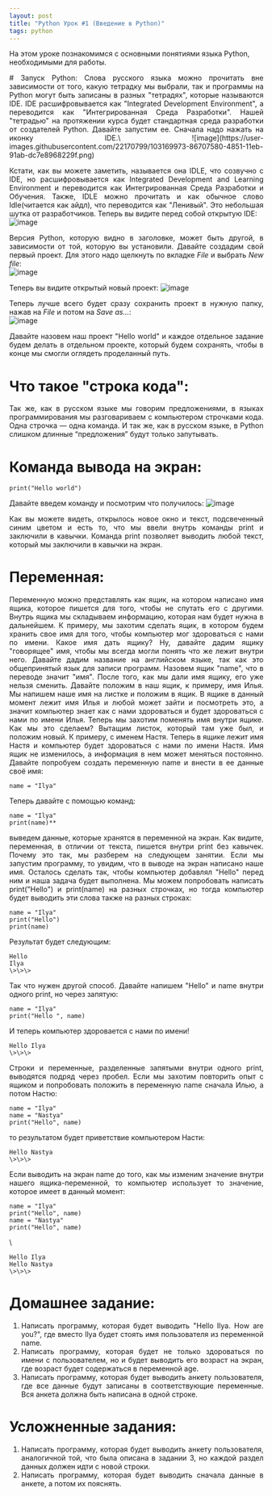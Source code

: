```yaml
---
layout: post
title: "Python Урок #1 (Введение в Python)"
tags: python
---
```


На этом уроке познакомимся с основными понятиями языка Python, необходимыми для работы.

<div style="text-align: justify">
# Запуск Python:
Слова русского языка можно прочитать вне зависимости от того, какую тетрадку мы выбрали, так и программы на Python могут быть
записаны в разных "тетрадях", которые называются IDE. IDE расшифровывается как "Integrated Development Environment", а
переводится как "Интегрированная Среда Разработки". Нашей "тетрадью" на протяжении курса будет стандартная среда разработки 
от создателей Python. Давайте запустим ее. Сначала надо нажать на иконку IDE.\
![image](https://user-images.githubusercontent.com/22170799/103169973-86707580-4851-11eb-91ab-dc7e8968229f.png)

Кстати, как вы можете заметить, называется она IDLE, что созвучно с IDE, но расшифровывается как Integrated Development
and Learning Environment и переводится как Интегрированная Среда Разработки и Обучения. Также, IDLE можно прочитать и
как обычное слово Idle(читается как айдл), что переводится как "Ленивый". Это небольшая шутка от разработчиков. 
Теперь вы видите перед собой открытую IDE:\
![image](https://user-images.githubusercontent.com/22170799/103170107-c97f1880-4852-11eb-8196-51197cb0a92e.png)

Версия Python, которую видно в заголовке, может быть другой, в зависимости от той, которую вы установили.
Давайте создадим свой первый проект. Для этого надо щелкнуть по вкладке *File* и выбрать *New file*:\
![image](https://user-images.githubusercontent.com/22170799/103170114-d7349e00-4852-11eb-804b-4561683203cc.png)

Теперь вы видите открытый новый проект:
![image](https://user-images.githubusercontent.com/22170799/103170116-e1569c80-4852-11eb-9fab-02ded08fb615.png)

Теперь лучше всего будет сразу сохранить проект в нужную папку,
нажав на *File* и потом на *Save as…*:\
![image](https://user-images.githubusercontent.com/22170799/103170124-ec113180-4852-11eb-8a2e-d4263738efa1.png)

Давайте назовем наш проект "Hello world" и каждое отдельное
задание будем делать в отдельном проекте, который будем
сохранять, чтобы в конце мы смогли оглядеть проделанный путь.

# Что такое "строка кода":
Так же, как в русском языке мы говорим предложениями, в языках
программирования мы разговариваем с компьютером строчками
кода. Одна строчка — одна команда. И так же, как в русском языке,
в Python слишком длинные “предложения” будут только запутывать.


# Команда вывода на экран:
`print("Hello world")`

Давайте введем команду
и посмотрим что получилось:
![image](https://user-images.githubusercontent.com/22170799/103170131-f6cbc680-4852-11eb-89b4-c0c06047c634.png)

Как вы можете видеть, открылось новое окно и текст, подсвеченный
синим цветом и есть то, что мы ввели внутрь команды print и
заключили в кавычки. Команда print позволяет выводить любой
текст, который мы заключили в кавычки на экран.

# Переменная:
Переменную можно представлять как ящик, на котором написано
имя ящика, которое пишется для того, чтобы не спутать его с
другими. Внутрь ящика мы складываем информацию, которая нам
будет нужна в дальнейшем. К примеру, мы захотим сделать ящик, в
котором будем хранить свое имя для того, чтобы компьютер мог
здороваться с нами по имени. Какое имя дать ящику? Ну, давайте
дадим ящику "говорящее" имя, чтобы мы всегда могли понять что
же лежит внутри него. Давайте дадим название на английском языке, 
так как это общепринятый язык для записи программ.
Назовем ящик "name", что в переводе значит "имя". После того, как
мы дали имя ящику, его уже нельзя сменить. Давайте положим в
наш ящик, к примеру, имя Илья. Мы напишем наше имя на листке и
положим в ящик. В ящике в данный момент лежит имя Илья и
любой может зайти и посмотреть это, а значит компьютер знает как
с нами здороваться и будет здороваться с нами по имени Илья.
Теперь мы захотим поменять имя внутри ящике. Как мы это
сделаем? Вытащим листок, который там уже был, и положим новый.
К примеру, с именем Настя. Теперь в ящике лежит имя Настя и
компьютер будет здороваться с нами по имени Настя. Имя ящик не
изменилось, а информация в нем может меняться постоянно.
Давайте попробуем создать переменную name и внести в ее
данные своё имя:

`name = "Ilya"`

Теперь давайте с помощью команд:
```
name = "Ilya"
print(name)**
```

выведем данные, которые хранятся в переменной на экран. Как
видите, переменная, в отличии от текста, пишется внутри print без
кавычек. Почему это так, мы разберем на следующем занятии. Если
мы запустим программу, то увидим, что в выводе на экран написано
наше имя. Осталось сделать так, чтобы компьютер добавлял
"Hello" перед ним и наша задача будет выполнена. Мы можем
попробовать написать print("Hello") и print(name) на разных
строчках, но тогда компьютер будет выводить эти слова также на
разных строках:

```
name = "Ilya"
print("Hello")
print(name)
```

Результат будет следующим:
```
Hello
Ilya
\>\>\>
```

Так что нужен другой способ. Давайте напишем "Hello" и name
внутри одного print, но через запятую:

```
name = "Ilya"
print("Hello ", name)
```

И теперь компьютер здоровается с нами по имени!
```
Hello Ilya
\>\>\>
```


Строки и переменные, разделенные запятыми внутри одного print,
выводятся подряд через пробел.
Если мы захотим повторить опыт с ящиком и попробовать положить
в переменную name сначала Илью, а потом Настю:

```
name = "Ilya"
name = "Nastya"
print("Hello", name)
```

то результатом будет приветствие компьютером Насти:
```
Hello Nastya
\>\>\>
```

Если выводить на экран name до того, как мы изменим значение
внутри нашего ящика-переменной, то компьютер использует то
значение, которое имеет в данный момент:
```
name = "Ilya"
print("Hello", name)
name = "Nastya"
print("Hello", name)
```
\
```
Hello Ilya
Hello Nastya
\>\>\>
```


# Домашнее задание:
1. Написать программу, которая будет выводить "Hello Ilya. How
are you?", где вместо Ilya будет стоять имя пользователя из
переменной name.
2. Написать программу, которая будет не только здороваться по
имени с пользователем, но и будет выводить его возраст на
экран, где возраст будет содержаться в переменной age.
3. Написать программу, которая будет выводить анкету
пользователя, где все данные будут записаны в
соответствующие переменные. Вся анкета должна быть
написана в одной строке.

# Усложненные задания:
1. Написать программу, которая будет выводить анкету
пользователя, аналогичной той, что была описана в задании 3,
но каждой раздел данных должен идти с новой строки.
2. Написать программу, которая будет выводить сначала данные
в анкете, а потом их пояснять.
</div>
